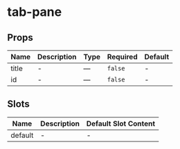 # tab-pane

## Props

<!-- @vuese:tab-pane:props:start -->
|Name|Description|Type|Required|Default|
|---|---|---|---|---|
|title|-|—|`false`|-|
|id|-|—|`false`|-|

<!-- @vuese:tab-pane:props:end -->


## Slots

<!-- @vuese:tab-pane:slots:start -->
|Name|Description|Default Slot Content|
|---|---|---|
|default|-|-|

<!-- @vuese:tab-pane:slots:end -->


